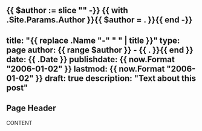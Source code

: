 {{ $author := slice "" -}}
{{ with .Site.Params.Author }}{{ $author = . }}{{ end -}}
---
title: "{{ replace .Name "-" " " | title }}"
type: page
author: {{ range $author }}
    - {{ . }}{{ end }} 
date: {{ .Date }}
publishdate: {{ now.Format "2006-01-02" }}
lastmod: {{ now.Format "2006-01-02" }}
draft: true
description: "Text about this post"
---

## Page Header

CONTENT
